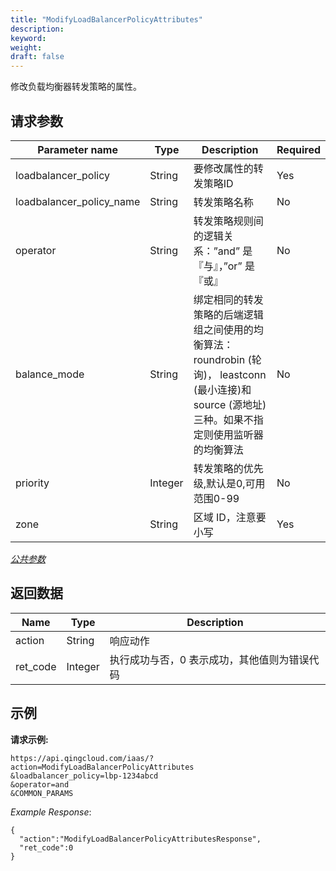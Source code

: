 ```yaml
---
title: "ModifyLoadBalancerPolicyAttributes"
description: 
keyword: 
weight: 
draft: false
---
```




修改负载均衡器转发策略的属性。

## 请求参数

| Parameter name | Type | Description | Required |
| --- | --- | --- | --- |
| loadbalancer_policy | String | 要修改属性的转发策略ID | Yes |
| loadbalancer_policy_name | String | 转发策略名称 | No |
| operator | String | 转发策略规则间的逻辑关系：”and” 是『与』，”or” 是『或』 | No |
| balance_mode | String | 绑定相同的转发策略的后端逻辑组之间使用的均衡算法：roundrobin (轮询)， leastconn (最小连接)和 source (源地址) 三种。如果不指定则使用监听器的均衡算法| No |
| priority | Integer | 转发策略的优先级,默认是0,可用范围0-99 | No |
| zone | String | 区域 ID，注意要小写 | Yes |

[_公共参数_](../../../parameters/)

## 返回数据

| Name | Type | Description |
| --- | --- | --- |
| action | String | 响应动作 |
| ret_code | Integer | 执行成功与否，0 表示成功，其他值则为错误代码 |

## 示例

**请求示例:**

```
https://api.qingcloud.com/iaas/?action=ModifyLoadBalancerPolicyAttributes
&loadbalancer_policy=lbp-1234abcd
&operator=and
&COMMON_PARAMS
```

_Example Response_:

```
{
  "action":"ModifyLoadBalancerPolicyAttributesResponse",
  "ret_code":0
}
```
